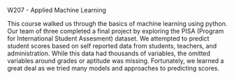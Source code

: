W207 - Applied Machine Learning

This course walked us through the basics of machine learning using python.  Our team of three completed a final project by exploring the PISA (Program for International Student Assesment) dataset.  We attempted to predict student scores based on self reported data from students, teachers, and administration.  While this data had thousands of variables, the omitted variables around grades or aptitude was missing.  Fortunately, we learned a great deal as we tried many models and approaches to predicting scores.
